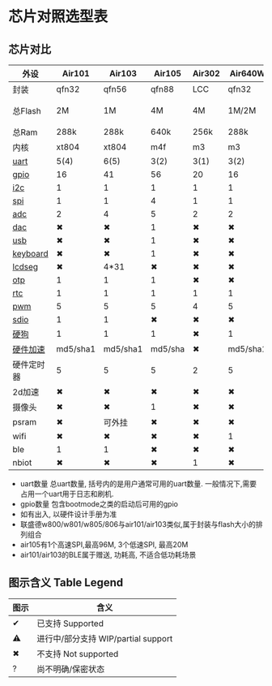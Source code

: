 # 芯片对照选型表

## 芯片对比

| 外设                                                  | Air101 | Air103 | Air105 | Air302 | Air640W | Air106 |
|------------------------------------------------------ |--------|--------|--------|--------|---------|--------|
| 封装                                                  | qfn32   | qfn56  | qfn88 | LCC    | qfn32   | LQFP64 |
| 总Flash                                               | 2M      | 1M     | 4M    | 4M     | 1M/2M   | 256k+外接Flash|
| 总Ram                                                 | 288k    | 288k   | 640k  | 256k   | 288k    | 64k+8M  |
| 内核                                                  | xt804   | xt804  | m4f   | m3     | m3      | m4f    |
| [uart](https://wiki.luatos.com/api/uart.html)         | 5(4)    | 6(5)   | 3(2)  | 3(1)   | 3(2)    | ?      |
| [gpio](https://wiki.luatos.com/api/gpio.html)         | 16      | 41     | 56    | 20     | 16      | ?      |
| [i2c](https://wiki.luatos.com/api/i2c.html)           | 1       | 1      | 1     | 1      | 1       | ?      |
| [spi](https://wiki.luatos.com/api/spi.html)           | 1       | 1      | 4     | 1      | 1       | ?      |
| [adc](https://wiki.luatos.com/api/adc.html)           | 2       | 4      | 5     | 2      | 2       | ?      |
| [dac](https://wiki.luatos.com/api/dac.html)           | ✖      | ✖      | 1     | ✖      | ✖      | 1      |
| [usb](https://wiki.luatos.com/api/usb.html)           | ✖      | ✖      | 1     | ✖      | ✖      | 1      |
| [keyboard](https://wiki.luatos.com/api/keyboard.html) | ✖      | ✖      | 1     | ✖      | ✖      | ✖      |
| [lcdseg](https://wiki.luatos.com/api/lcdseg.html)     | ✖      | 4*31    | ✖     | ✖     | ✖      | ✖      |
| [otp](https://wiki.luatos.com/api/otp.html)           | 1       | 1      | 1      | ✖     | ✖       | ✖      |
| [rtc](https://wiki.luatos.com/api/rtc.html)           | 1       | 1      | 1      | 1     | 1        | 1      |
| [pwm](https://wiki.luatos.com/api/pwm.html)           | 5       | 5      | 5      | 4      | 5       | ?      |
| [sdio](https://wiki.luatos.com/api/sdio.html)         | 1       | 1      | ✖      | ✖     | ✖      | ✖      |
| [硬狗](https://wiki.luatos.com/api/wdt.html)          | 1       | 1     | 1      | ✖     | 1      | 1      |
| [硬件加速](https://wiki.luatos.com/api/crypto.html)   |md5/sha1 |md5/sha1| md5/sha| ✖    |md5/sha1| jpeg   |
| 硬件定时器                                            | 5       | 5      | 5      | 2      | 5      | 5      |
| 2d加速                                                | ✖      | ✖      | ✖     |  ✖     | ✖      | 1      |
| 摄像头                                                | ✖      | ✖      | 1      |  ✖     | ✖      | ✖      |
| psram                                                 | ✖      | 可外挂 | ✖     |  ✖     | ✖      | 内嵌    |
| wifi                                                  | ✖       | ✖       | ✖     |  ✖     | 1       | ✖      |
| ble                                                   | 1       | 1        | ✖     |  ✖     | ✖       | ✖      |
| nbiot                                                 | ✖       | ✖        | ✖     |  1     | ✖       | ✖      |

* uart数量 总uart数量, 括号内的是用户通常可用的uart数量. 一般情况下,需要占用一个uart用于日志和刷机.
* gpio数量 包含bootmode之类的启动后可用的gpio
* 如有出入, 以硬件设计手册为准
* 联盛德w800/w801/w805/806与air101/air103类似,属于封装与flash大小的排列组合
* air105有1个高速SPI,最高96M, 3个低速SPI, 最高20M
* air101/air103的BLE属于赠送, 功耗高, 不适合低功耗场景

## 图示含义 Table Legend

|  图示 | 含义  |
|-------|-------|
|✔ |已支持 Supported|
|⚠ |进行中/部分支持 WIP/partial support|
|✖ |不支持 Not supported|
|? |尚不明确/保密状态 |
